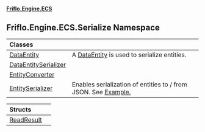 #### [Friflo.Engine.ECS](index.md 'index')

## Friflo.Engine.ECS.Serialize Namespace

| Classes | |
| :--- | :--- |
| [DataEntity](DataEntity.md 'Friflo.Engine.ECS.Serialize.DataEntity') | A [DataEntity](DataEntity.md 'Friflo.Engine.ECS.Serialize.DataEntity') is used to serialize entities. |
| [DataEntitySerializer](DataEntitySerializer.md 'Friflo.Engine.ECS.Serialize.DataEntitySerializer') | |
| [EntityConverter](EntityConverter.md 'Friflo.Engine.ECS.Serialize.EntityConverter') | |
| [EntitySerializer](EntitySerializer.md 'Friflo.Engine.ECS.Serialize.EntitySerializer') | Enables serialization of entities to / from JSON. See <a href="https://github.com/friflo/Friflo.Json.Fliox/blob/main/Engine/README.md#json-serialization">Example.</a> |

| Structs | |
| :--- | :--- |
| [ReadResult](ReadResult.md 'Friflo.Engine.ECS.Serialize.ReadResult') | |
